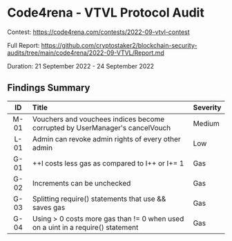 # Code4rena - VTVL Protocol Audit

Contest: https://code4rena.com/contests/2022-09-vtvl-contest

Full Report: https://github.com/cryptostaker2/blockchain-security-audits/tree/main/code4rena/2022-09-VTVL/Report.md

Duration: 21 September 2022 - 24 September 2022

## Findings Summary

|  ID  | Title                                                                           | Severity |
| :--: | :------------------------------------------------------------------------------ | :------- |
| M-01 | Vouchers and vouchees indices become corrupted by UserManager's cancelVouch     | Medium   |
| L-01 | Admin can revoke admin rights of every other admin                              | Low      |
| G-01 | ++I costs less gas as compared to I++ or I+= 1                                  | Gas      |
| G-02 | Increments can be unchecked                                                     | Gas      |
| G-03 | Splitting require() statements that use && saves gas                            | Gas      |
| G-04 | Using > 0 costs more gas than != 0 when used on a uint in a require() statement | Gas      |

